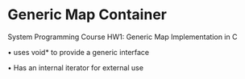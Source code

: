 # Generic Map Container

System Programming Course HW1: Generic Map Implementation in C

• uses void* to provide a generic interface

• Has an internal iterator for external use
